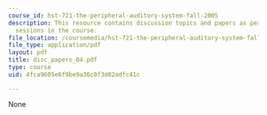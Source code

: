 ```yaml
---
course_id: hst-721-the-peripheral-auditory-system-fall-2005
description: This resource contains discussion topics and papers as per the discussion
  sessions in the course.
file_location: /coursemedia/hst-721-the-peripheral-auditory-system-fall-2005/4fca9605e6f9be9a36c0f3d02adfc41c_disc_papers_04.pdf
file_type: application/pdf
layout: pdf
title: disc_papers_04.pdf
type: course
uid: 4fca9605e6f9be9a36c0f3d02adfc41c

---
```

None